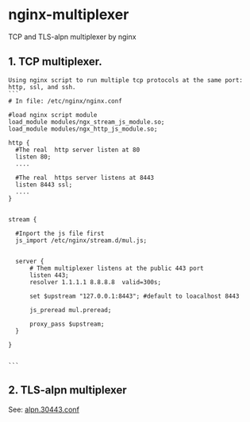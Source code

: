 # nginx-multiplexer
TCP  and TLS-alpn multiplexer  by nginx



## 1.  TCP  multiplexer.
    Using nginx script to run multiple tcp protocols at the same port:  http, ssl, and ssh.
    ```
    # In file: /etc/nginx/nginx.conf
    
    #load nginx script module
    load_module modules/ngx_stream_js_module.so;
    load_module modules/ngx_http_js_module.so;
    
    http {
      #The real  http server listen at 80
      listen 80;
      ....
      
      #The real  https server listens at 8443
      listen 8443 ssl;
      ....
    }
    
    
    stream { 
      
      #Inport the js file first
      js_import /etc/nginx/stream.d/mul.js;
      
      
      server {
          # Them multiplexer listens at the public 443 port
          listen 443;
          resolver 1.1.1.1 8.8.8.8  valid=300s;

          set $upstream "127.0.0.1:8443"; #default to loacalhost 8443

          js_preread mul.preread;

          proxy_pass $upstream;
      }

    }
    
    
    ```
    
    
## 2.  TLS-alpn multiplexer
See: [alpn.30443.conf](alpn.30443.conf)
    
    
    
    
